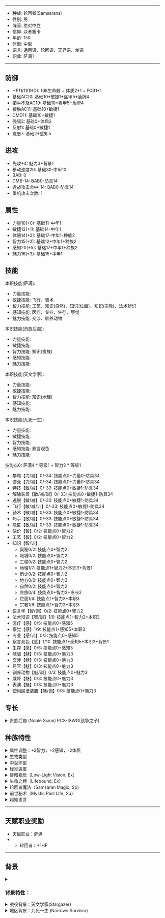 # 

---

- 种族: 轮回者(Samsarans)
- 性别: 男
- 阵营: 绝对中立
- 信仰: 众者塞卡
- 年龄: 150
- 体型: 中型
- 语言: 通用语、轮回语、天界语、龙语
- 职业: 萨满1

---

## 防御

- HP11/11(1HD): 1d8生命骰 + 体质2\*1 + FCB1\*1
- 基础AC20: 基础10+敏捷1+盔甲5+盾牌4
- 措手不及AC19: 基础10+盔甲5+盾牌4
- 接触AC11: 基础10+敏捷1
- CMD11: 基础10+敏捷1
- 强韧2: 基础0+体质2
- 反射1: 基础0+敏捷1
- 意志7: 基础2+感知5

## 进攻

- 先攻+4: 魅力3+背景1
- 移动速度20: 基础30-中甲10
- BAB: 0
- CMB-14: BAB0-防具14
- 近战攻击命中-14: BAB0-防具14
- 借机攻击次数: 1

## 属性

- 力量10(+0): 基础11-中年1
- 敏捷13(+1): 基础14-中年1
- 体质14(+2): 基础17-中年1-种族2
- 智力15(+2): 基础12+中年1+种族2
- 感知20(+5): 基础17+中年1+种族2
- 魅力16(+3): 基础15+中年1

## 技能

本职技能(萨满): 

- 力量技能: 
- 敏捷技能: 飞行、骑术
- 智力技能: 工艺、知识(自然)、知识(位面)、知识(宗教)、法术辨识
- 感知技能: 医疗、专业、生存、察觉
- 魅力技能: 交涉、驯养动物

本职技能(贵族后裔): 

- 力量技能: 
- 敏捷技能: 
- 智力技能: 知识(贵族)
- 感知技能: 
- 魅力技能: 

本职技能(天文学家): 

- 力量技能: 
- 敏捷技能: 
- 智力技能: 知识(地理)
- 感知技能: 
- 魅力技能: 

本职技能(九死一生): 

- 力量技能: 
- 敏捷技能: 
- 智力技能: 
- 感知技能: 察言观色
- 魅力技能: 

技能点6: 萨满4 \* 等级1 + 智力2 \* 等级1

- 攀爬【力/减】0/-34: 技能点0+力量0-防具34
- 游泳【力/减】0/-34: 技能点0+力量0-防具34
- 特技【敏/减】0/-33: 技能点0+敏捷1-防具34
- 解除装置【敏/减/训】0/-33: 技能点0+敏捷1-防具34
- 逃脱【敏/减】0/-33: 技能点0+敏捷1-防具34
- 飞行【敏/减/训】0/-33: 技能点0+敏捷1-防具34
- 骑术【敏/减】0/-33: 技能点0+敏捷1-防具34
- 巧手【敏/减】0/-33: 技能点0+敏捷1-防具34
- 隐匿【敏/减】0/-33: 技能点0+敏捷1-防具34
- 估价【智】0/2: 技能点0+智力2
- 工艺【智】0/2: 技能点0+智力2
- 知识【智/训】
  - 奥秘0/2: 技能点0+智力2
  - 地城0/2: 技能点0+智力2
  - 工程0/2: 技能点0+智力2
  - 地理1/7: 技能点1+智力2+本职3+背景1
  - 历史0/2: 技能点0+智力2
  - 地方0/2: 技能点0+智力2
  - 自然0/2: 技能点0+智力2
  - 贵族0/4: 技能点0+智力2+专长2
  - 位面1/6: 技能点1+智力2+本职3
  - 宗教1/6: 技能点1+智力2+本职3
- 语言学【智/训】0/2: 技能点0+智力2
- 法术辩识【智/训】1/6: 技能点1+智力2+本职3
- 医疗【感】0/5: 技能点0+感知5
- 察觉【感】1/9: 技能点1+感知5+本职3
- 专业【感/训】0/5: 技能点0+感知5
- 察言观色【感】1/10: 技能点1+感知5+本职3+背景1
- 生存【感】0/5: 技能点0+感知5
- 唬骗【魅】0/3: 技能点0+魅力3
- 交涉【魅】0/3: 技能点0+魅力3
- 易容【魅】0/3: 技能点0+魅力3
- 驯养动物【魅/训】0/3: 技能点0+魅力3
- 威吓【魅】0/3: 技能点0+魅力3
- 表演【魅】0/3: 技能点0+魅力3
- 使用魔法装置【魅/训】0/3: 技能点0+魅力3

## 专长

<details>
	<summary>贵族后裔 (Noble Scion) PCS-ISWG(战争之子)</summary>

	你是一个充满自豪的贵族家庭的一员，无论你是否在你的家族中有着良好的声誉。

	先决条件: 魅力13，必须在1级选取。

	专长效果: 你的知识(贵族)检定获得+2加值，并且该知识技能总是你的本职技能。

	当你选择该专长时，从后述列表中选择一种与你的贵族家庭风格相符的优势。请与你的DM协商来确保你所选择的选项是合适的。

	艺术之子：你的所有表演检定获得+1加值，并且表演总是你的本职技能。如果你拥有吟游诗人表演能力，那么你每日能够额外使用该能力3轮。

	知识之子：你所拥有的所有至少有1级的知识技能均会获得+1加值。

	魔法之子：你从后述语言中选择1个作为奖励语言：深渊语(Abyssal)，邪灵语(Aklo)，天界语(Celestial)，龙语(Draconic)，炼狱语(Infernal)或者木族语(Sylvan)。每日1次以自由动作，你能够在任何由你进行的法术辨识检定中获得+2加值。你必须在进行检定之前花费自由动作以获得加值。

	安宁之子：每当你在使用基于感知的技能取十时，则视为你骰出13而非10点作为结果。

	战争之子：你使用你的魅力调整值来调整先攻检定，而非使用你的敏捷调整值。

	出处: Inner Sea World Guide pg. 288

</details>

## 种族特性

<details>
	<summary>属性调整：+2智力，+2感知，-2体质</summary>

	轮回者拥有坚强的意志和卓越的洞察力，但是她们的身体往往比较虚弱。

</details>

<details>
	<summary>生物类型</summary>

	轮回者属于类人生物，轮回者子类。

</details>

<details>
	<summary>中型体型</summary>

	轮回者是中等体型生物，不因体型获得任何加值或者减值。

</details>

<details>
	<summary>标准速度</summary>

	轮回者的基本速度为30尺。

</details>

<details>
	<summary>昏暗视觉（Low-Light Vision, Ex）</summary>

	轮回者拥有昏暗视觉，在昏暗光照下能够看到的距离是人类的两倍远。

</details>

<details>
	<summary>生命之缚（Lifebound, Ex）</summary>

	轮回者在抵抗即死效果、对抗负能量效果、移除负向等级时的豁免检定，以及生命降至负值时稳定伤势的体质检定获得+2种族加值。

</details>

<details>
	<summary>轮回者魔法（Samsaran Magic, Sp）</summary>

	魅力属性达到11或更高的轮回者获得下述类法术能力：每天1次‘通晓语言’，‘观命术’以及‘稳定伤势’。这些效果的施法者等级等同于轮回者的角色等级。

</details>

<details>
	<summary>前世秘术（Mystic Past Life, Su）</summary>

	你能够将另一个施法职业的法术加入到你当前的施法职业的法术列表中。加入的法术数量等同于“1+施法职业关键属性修正”（牧师使用感知属性，等等）。这些法术必须与你将要加入的施法职业类型相同（神术或奥术）。比如，你能够将‘神能（divine power）’加入到你的德鲁伊法术列表中，但是由于神能是神术，所以无法加入到你的法师法术列表中。这些法术并不限于你作为1级人物时能够施放的法术。该能力获得的法术的数量在等级1级时确定。改变你的属性数值并不会改变获得的法术数量。该特性取代前世的残片。

	游侠: 预知危险、抵抗能量伤害、营火之墙、指名狙杀、行动自如、鼓舞复苏

</details>

<details>
	<summary>起始语言</summary>

	通用语以及轮回语（Samsaran）。拥有足够智力的轮回者可以选择下列语言作为额外语言：任何人类语言，深渊语，水族语，风族语，天界语，龙语，巨人语，火族语，炼狱语，娜迦语（Nagaji），天狗语以及土族语。

</details>

---

## 天赋职业奖励

- 天赋职业：萨满
- - 轮回者：+1HP

---

## 背景

<details>
	<summary></summary>

</details>

### 背景特性：

<details>
	<summary>战役背景：天文学家(Stargazer)</summary>

	听说，纽美莉亚的奇怪科技遗骸是数千年前从天而降来的。对于生活于格拉利昂以外的行星之上的概念一直让你着迷，你从以前就希望可以更多的了解关于可能来自于其他星球的生命体。你听说了关于纽美莉亚的地城中所发现的奇怪异星生物的怪诞故事并且希望能够去了解他们，也许你能够在火炬镇底下的洞穴中找到他们！ 你获得+2背景加值当你使用知识检定来辨别外星怪物的能力与弱点时。此外，你获得+1背景加值于知识（地理）技能检定，并且这个既能将视为你的本职技能。你因为背景能力而如同拥有Technologist专长一般能够利用知识技能来分辨异星生物与全部的地理技能检定，如果你已经拥有Technologist专长的话，你在地理知识技能检定上的背景加值改为+3。

</details>

<details>
	<summary>地区背景：九死一生 (Narrows Survivor)</summary>

	你在欧帕拉臭名昭著的纳洛区度过了自己的童年。常年交织着暴力和污秽的生活磨砺了你的感官，并使得你对其他人有着强烈的不信任。

	你在先攻和察言观色上获得+1的背景加值。察言观色将会被视为你的本职技能。

</details>
